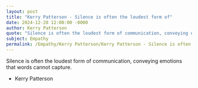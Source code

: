 ```yaml
---
layout: post
title: "Kerry Patterson - Silence is often the loudest form of"
date: 2024-12-28 12:00:00 -0000
author: Kerry Patterson
quote: "Silence is often the loudest form of communication, conveying emotions that words cannot capture."
subject: Empathy
permalink: /Empathy/Kerry Patterson/Kerry Patterson - Silence is often the loudest form of
---
```


Silence is often the loudest form of communication, conveying emotions that words cannot capture.

- Kerry Patterson
